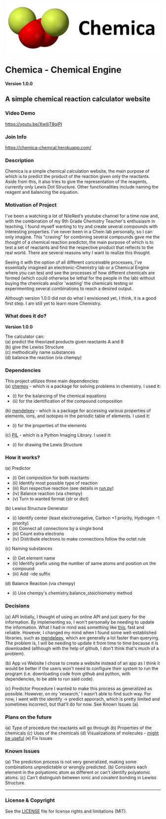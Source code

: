 ![](banner.png)
# Chemica - Chemical Engine
**Version 1.0.0**
## A simple chemical reaction calculator website

### Video Demo
https://youtu.be/XwiljT8qiPI

### Join Info
https://chemica-chemcal.herokuapp.com/

### Description
Chemica is a simple chemical calculation website, the main purpose of which is to predict the product of the reaction given only the reactants. Aside from this, it also tries to give the representation of the reagents, currently only Lewis Dot Structure. Other functionalities include naming the reagent and balancing the equation.

### Motivation of Project
I've been a watching a lot of NileRed's youtube channel for a time now and, with the combination of my 9th Grade Chemistry Teacher's enthusiasm in teaching, I found myself wanting to try and create several compounds with interesting properties. I've never been in a Chem lab personally, so I can only imagine. This "craving" for combining several compounds gave me the thought of a chemical reaction predictor, the main purpose of which is to test a set of reactants and find the respective product that reflects to the real world. There are several reasons why I want to realize this thought.

Seeing it with the option of all different conceivable processes, I've essentially imagined an electronic-Chemistry lab or a Chemical Engine where you can test and see the processes of how different chemicals are formed (which could otherwise be lethal for the people in the lab) without buying the chemicals and/or 'wasting' the chemicals testing or experimenting several combinations to reach a desired output.

Although version 1.0.0 did not do what I envisioned yet, I think, it is a good first step. I am still yet to learn more Chemistry.

### What does it do?
**Version 1.0.0**

The calculator can:\
(a) predict the theorized products given reactants A and B\
(b) give the Lewiss Structure\
(c) methodically name substances\
(d) balance the reaction (via chempy)

### Dependencies
This project utilizes three main dependencies:\
(a) [chempy](https://pythonhosted.org/chempy/) - which is a package for solving problems in chemistry. I used it:
- (i) for the balancing of the chemical equations
- (ii) for the identification of the compound composition

(b) [mendeleev](https://mendeleev.readthedocs.io/en/stable/quick.html) - which is a package for accessing various properties of elements, ions, and isotopes in the periodic table of elements. I used it:
- (i) for the properties of the elements

(c) [PIL](https://pillow.readthedocs.io/en/stable/) - which is a Python Imaging Library. I used it:
- (i) for drawing the Lewis Structure

### How it works?
(a) Predictor
- (i) Get composition for both reactants
- (ii) Identify most possible type of reaction
- (iii) Run respective reaction (see details in [run.py](chemica/run.py))
- (iv) Balance reaction (via chempy)
- (v) Turn to wanted format (str or dict)

(b) Lewiss Structure Generator
- (i) Identify center (least electronegative, Carbon +1 priority, Hydrogen -1 priority)
- (ii) Connect all connections by a single bond
- (iii) Count extra electrons
- (iv) Distribute electrons to make connections follow the octet rule

(c) Naming substances
- (i) Get element name
- (ii) Identify prefix using the number of same atoms and position on the compound
- (iii) Add -ide suffix

(d) Balance Reaction (via chempy)
- (i) Use chempy's chemistry.balance_stoichiometry method

### Decisions
(a) API
Initially, I thought of using an online API and just query for the information. By implementing so, I won't personally be needing to update the information. What I had in mind was something like [this](https://github.com/neelpatel05/periodic-table-api-go), fast and reliable. However, I changed my mind when I found some well-established libraries, such as [mendeleev](https://mendeleev.readthedocs.io/en/stable/quick.html), which are generally a lot faster than querying. The problem is, I will be needing to update it from time to time because it is downloaded (although with the help of github, I don't think that's much of a problem).

(b) App vs Website
I chose to create a website instead of an app as I think it would be better if the users won't need to configure their system to run the program (i.e. downloading code from github and python, with dependencies, to be able to run said code).

(c) Predictor Procedure
I wanted to make this process as generalized as possible. However, on my 'research,' I wasn't able to find such way. For now, I went with the identify -> predict apporach, which is pretty limited and sometimes incorrect, but that'll do for now. See Known Issues (a).

### Plans on the future
(a) Type of procedure the reactants will go through
(b) Properties of the chemicals
(c) Uses of the chemicals
(d) Visualizations of molecules - [might be useful](https://stackoverflow.com/questions/65187916/using-glowscript-to-create-widgets-and-graphics-in-different-divs)
(e) Fix Issues

### Known Issues
(a) The prediction process is not very generalized, making some combinations unpredictable or wrongly predicted.
(b) Considers each element in the polyatomic atom as different or can't identify polyatomic atoms.
(c) Can't distinguish between ionic and covalent bonding in Lewiss Structure.

---
### License & Copyright
See the [LICENSE](LICENSE.md) file for license rights and limitations (MIT).
